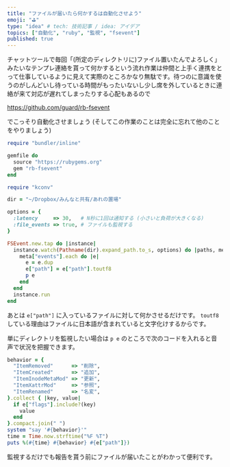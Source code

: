 ```yaml
---
title: "ファイルが届いたら何かするは自動化させよう"
emoji: "⛳"
type: "idea" # tech: 技術記事 / idea: アイデア
topics: ["自動化", "ruby", "監視", "fsevent"]
published: true
---
```


チャットツールで毎回「(所定のディレクトリに)ファイル置いたんでよろしく」みたいなテンプレ連絡を貰って何かするという流れ作業は仲間と上手く連携をとって仕事しているように見えて実際のところかなり無駄です。待つのに意識を使うのがしんどいし待っている時間がもったいないし少し席を外しているときに連絡が来て対応が遅れてしまったりする心配もあるので

https://github.com/guard/rb-fsevent

でこっそり自動化させましょう (そしてこの作業のことは完全に忘れて他のことをやりましょう)

```ruby
require "bundler/inline"

gemfile do
  source "https://rubygems.org"
  gem "rb-fsevent"
end

require "kconv"

dir = "~/Dropbox/みんなと共有/あれの置場"

options = {
  :latency     => 30,   # N秒に1回は通知する (小さいと負荷が大きくなる)
  :file_events => true, # ファイルも監視する
}

FSEvent.new.tap do |instance|
  instance.watch(Pathname(dir).expand_path.to_s, options) do |paths, meta|
    meta["events"].each do |e|
      e = e.dup
      e["path"] = e["path"].toutf8
      p e
    end
  end
  instance.run
end
```

あとは `e["path"]` に入っているファイルに対して何かさせるだけです。
`toutf8` している理由はファイルに日本語が含まれていると文字化けするからです。

単にディレクトリを監視したい場合は `p e` のところで次のコードを入れると音声で状況を把握できます。

```ruby
behavior = {
  "ItemRemoved"      => "削除",
  "ItemCreated"      => "追加",
  "ItemInodeMetaMod" => "更新",
  "ItemXattrMod"     => "参照",
  "ItemRenamed"      => "名変",
}.collect { |key, value|
  if e["flags"].include?(key)
    value
  end
}.compact.join(" ")
system "say '#{behavior}'"
time = Time.now.strftime("%F %T")
puts %(#{time} #{behavior} #{e["path"]})
```

監視するだけでも報告を貰う前にファイルが届いたことがわかって便利です。
